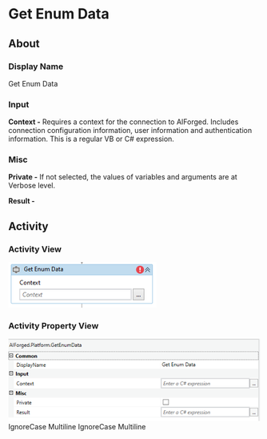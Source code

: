 # Get Enum Data

## About

### Display Name

Get Enum Data

### Input

**Context -** Requires a context for the connection to AIForged. Includes connection configuration information, user information and authentication information. This is a regular VB or C# expression.

### Misc

**Private -** If not selected, the values of variables and arguments are at Verbose level.

**Result -**

## Activity

### Activity View

![](../../../assets/image%20%2837%29%20%282%29.png)
### Activity Property View

![](../../../assets/image%20%2831%29%20%284%29.png)
 IgnoreCase Multiline IgnoreCase Multiline

